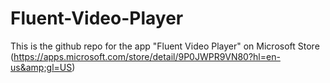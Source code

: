 # Fluent-Video-Player
This is the github repo for the app "Fluent Video Player" on Microsoft Store (https://apps.microsoft.com/store/detail/9P0JWPR9VN80?hl=en-us&amp;gl=US)

